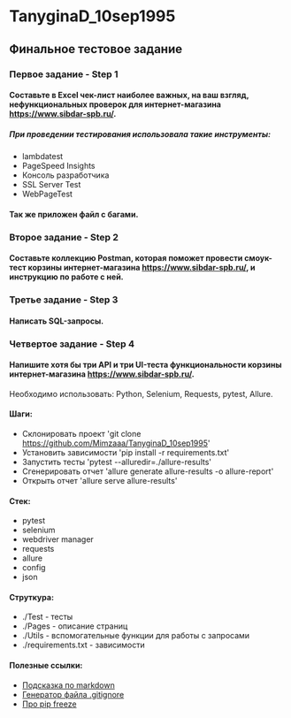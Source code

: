 # TanyginaD_10sep1995

## Финальное тестовое задание

### Первое задание - Step 1
#### Составьте в Excel чек-лист наиболее важных, на ваш взгляд, нефункциональных проверок для интернет-магазина https://www.sibdar-spb.ru/.

##### При проведении тестирования использовала такие инструменты:
- lambdatest
- PageSpeed Insights
- Консоль разработчика
- SSL Server Test
- WebPageTest

#### Так же приложен файл с багами.

### Второе задание - Step 2
#### Составьте коллекцию Postman, которая поможет провести смоук-тест корзины интернет-магазина https://www.sibdar-spb.ru/, и инструкцию по работе с ней.

### Третье задание - Step 3
#### Написать SQL-запросы.

### Четвертое задание - Step 4
#### Напишите хотя бы три API и три UI-теста функциональности корзины интернет-магазина https://www.sibdar-spb.ru/.
Необходимо использовать: Python, Selenium, Requests, pytest, Allure.

#### __Шаги:__
- Склонировать проект 'git clone https://github.com/Mimzaaa/TanyginaD_10sep1995'
- Установить зависимости 'pip install -r requirements.txt'
- Запустить тесты 'pytest --alluredir=./allure-results'
- Сгенерировать отчет 'allure generate allure-results -o allure-report'
- Открыть отчет 'allure serve allure-results'

#### __Стек:__
- pytest
- selenium
- webdriver manager
- requests
- allure
- config
- json

#### __Струткура:__
- ./Test - тесты
- ./Pages - описание страниц
- ./Utils - вспомогательные функции для работы с запросами
- ./requirements.txt - зависимости

#### __Полезные ссылки:__
- [Подсказка по markdown](https://www.markdownguide.org/basic-syntax/)
- [Генератор файла .gitignore](https://www.toptal.com/developers/gitignore/)
- [Про pip freeze](https://pip.pypa.io/en/stable/cli/pip_freeze/)